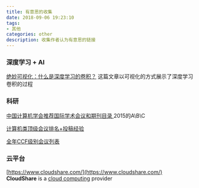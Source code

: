 ```yaml
---
title: 有意思的收集
date: 2018-09-06 19:23:10
tags:
- 其他
categories: other
description: 收集作者认为有意思的链接
---
```


### 深度学习 + AI

[绝妙可视化：什么是深度学习的卷积？](https://zhuanlan.zhihu.com/p/42090228)   这篇文章以可视化的方式展示了深度学习卷积的过程

### 科研

[中国计算机学会推荐国际学术会议和期刊目录 ](http://faculty.neu.edu.cn/swc/guogb/docs/ccf-2015.pdf) 2015的A\B\C

[计算机类顶级会议排名+投稿经验](https://blog.csdn.net/qian2213762498/article/details/80194940)

[全年CCF级别会议列表](https://blog.csdn.net/Touch_Dream/article/details/79330157)



### 云平台

[https://www.cloudshare.com/](https://www.cloudshare.com/)  **CloudShare** is a [cloud computing](https://en.wikipedia.org/wiki/Cloud_computing) provider 

